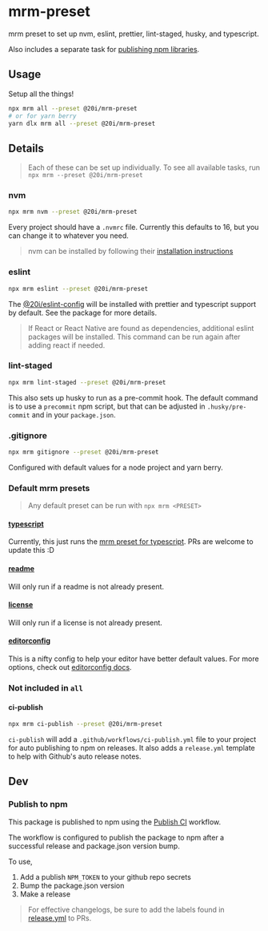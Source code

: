 # mrm-preset

mrm preset to set up nvm, eslint, prettier, lint-staged, husky, and typescript.

Also includes a separate task for [publishing npm libraries](#publish-to-npm).

## Usage

Setup all the things!

```bash
npx mrm all --preset @20i/mrm-preset
# or for yarn berry
yarn dlx mrm all --preset @20i/mrm-preset
```

## Details

> Each of these can be set up individually.
> To see all available tasks, run `npx mrm --preset @20i/mrm-preset`

### nvm

```bash
npx mrm nvm --preset @20i/mrm-preset
```

Every project should have a `.nvmrc` file. Currently this defaults to 16, but you can change it to whatever you need.

> nvm can be installed by following their [installation instructions](https://github.com/nvm-sh/nvm#installing-and-updating)

### eslint

```bash
npx mrm eslint --preset @20i/mrm-preset
```

The [@20i/eslint-config](https://www.npmjs.com/package/@20i/eslint-config) will be installed with prettier and typescript support by default. See the package for more details.

> If React or React Native are found as dependencies, additional eslint packages will be installed. This command can be run again after adding react if needed.

### lint-staged

```bash
npx mrm lint-staged --preset @20i/mrm-preset
```

This also sets up husky to run as a pre-commit hook. The default command is to use a `precommit` npm script, but that can be adjusted in `.husky/pre-commit` and in your `package.json`.

### .gitignore

```bash
npx mrm gitignore --preset @20i/mrm-preset
```

Configured with default values for a node project and yarn berry.

### Default mrm presets

> Any default preset can be run with `npx mrm <PRESET>`

#### [typescript](https://www.npmjs.com/package/@20i/mrm-preset-typescript)

Currently, this just runs the [mrm preset for typescript](https://github.com/sapegin/mrm/tree/master/packages/mrm-task-typescript). PRs are welcome to update this :D

#### [readme](https://github.com/sapegin/mrm/tree/master/packages/mrm-task-readme)

Will only run if a readme is not already present.

#### [license](https://github.com/sapegin/mrm/tree/master/packages/mrm-task-license)

Will only run if a license is not already present.

#### [editorconfig](https://github.com/sapegin/mrm/tree/master/packages/mrm-task-editorconfig)

This is a nifty config to help your editor have better default values. For more options, check out [editorconfig docs](https://editorconfig.org/).

### Not included in `all`
#### ci-publish
```bash
npx mrm ci-publish --preset @20i/mrm-preset
```

`ci-publish` will add a `.github/workflows/ci-publish.yml` file to your project for auto publishing to npm on releases. It also adds a `release.yml` template to help with Github's auto release notes. 

## Dev
### Publish to npm

This package is published to npm using the [Publish CI](
https://github.com/twentyideas/20i-cdk/.github/workflows/publish.yml) workflow.

The workflow is configured to publish the package to npm after a successful release and package.json version bump.

To use,
1. Add a publish `NPM_TOKEN` to your github repo secrets
2. Bump the package.json version
3. Make a release

> For effective changelogs, be sure to add the labels found in [release.yml](./.github/release.yml) to PRs.
